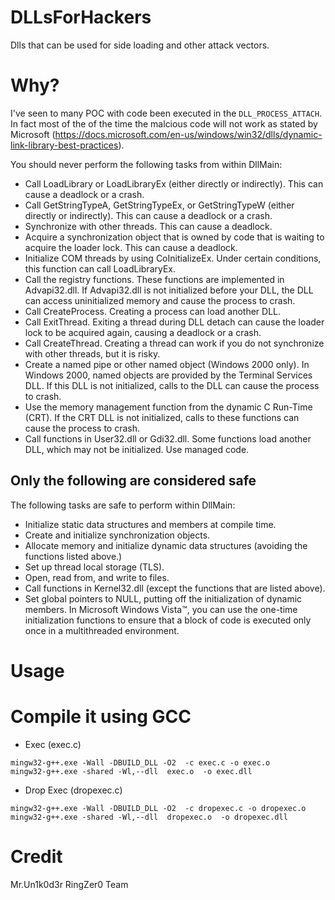 # DLLsForHackers
Dlls that can be used for side loading and other attack vectors.

# Why?

I've seen to many POC with code been executed in the `DLL_PROCESS_ATTACH`. In fact most of the of the time the malcious code will not work as stated by Microsoft (https://docs.microsoft.com/en-us/windows/win32/dlls/dynamic-link-library-best-practices).

You should never perform the following tasks from within DllMain:

*    Call LoadLibrary or LoadLibraryEx (either directly or indirectly). This can cause a deadlock or a crash.
*    Call GetStringTypeA, GetStringTypeEx, or GetStringTypeW (either directly or indirectly). This can cause a deadlock or a crash.
*    Synchronize with other threads. This can cause a deadlock.
*    Acquire a synchronization object that is owned by code that is waiting to acquire the loader lock. This can cause a deadlock.
*    Initialize COM threads by using CoInitializeEx. Under certain conditions, this function can call LoadLibraryEx.
*    Call the registry functions. These functions are implemented in Advapi32.dll. If Advapi32.dll is not initialized before your DLL, the DLL can access uninitialized memory and cause the process to crash.
*    Call CreateProcess. Creating a process can load another DLL.
*    Call ExitThread. Exiting a thread during DLL detach can cause the loader lock to be acquired again, causing a deadlock or a crash.
*    Call CreateThread. Creating a thread can work if you do not synchronize with other threads, but it is risky.
*    Create a named pipe or other named object (Windows 2000 only). In Windows 2000, named objects are provided by the Terminal Services DLL. If this DLL is not initialized, calls to the DLL can cause the process to crash.
*    Use the memory management function from the dynamic C Run-Time (CRT). If the CRT DLL is not initialized, calls to these functions can cause the process to crash.
*    Call functions in User32.dll or Gdi32.dll. Some functions load another DLL, which may not be initialized.
    Use managed code.
    
 ## Only the following are considered safe
 
 The following tasks are safe to perform within DllMain:

*    Initialize static data structures and members at compile time.
*    Create and initialize synchronization objects.
*    Allocate memory and initialize dynamic data structures (avoiding the functions listed above.)
*    Set up thread local storage (TLS).
*    Open, read from, and write to files.
*    Call functions in Kernel32.dll (except the functions that are listed above).
*    Set global pointers to NULL, putting off the initialization of dynamic members. In Microsoft Windows Vista™, you can use the one-time initialization functions to ensure that a block of code is executed only once in a multithreaded environment.

# Usage

# Compile it using GCC

* Exec (exec.c)
```
mingw32-g++.exe -Wall -DBUILD_DLL -O2  -c exec.c -o exec.o
mingw32-g++.exe -shared -Wl,--dll  exec.o  -o exec.dll
```

* Drop Exec (dropexec.c)
```
mingw32-g++.exe -Wall -DBUILD_DLL -O2  -c dropexec.c -o dropexec.o
mingw32-g++.exe -shared -Wl,--dll  dropexec.o  -o dropexec.dll
```

# Credit

Mr.Un1k0d3r RingZer0 Team
